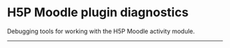 # H5P Moodle plugin diagnostics

Debugging tools for working with the H5P Moodle activity module.

---
